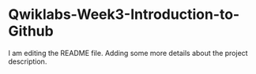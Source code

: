 # Qwiklabs-Week3-Introduction-to-Github
I am editing the README file. Adding some more details about the project description.
